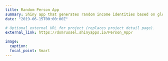 ```yaml
---
title: Random Person App
summary: Shiny app that generates random income identities based on global income data; inspired by the Rawlsian notion of the <a href="https://en.wikipedia.org/wiki/Veil_of_ignorance">veil of ignorance</a>. <a href="https://domrussel.shinyapps.io/Person_App/">[View Project]</a> <a href="https://github.com/domrussel/random_person">[View GitHub Repo]</a>
date: "2019-06-15T00:00:00Z"

# Optional external URL for project (replaces project detail page).
external_link: https://domrussel.shinyapps.io/Person_App/

image:
  caption:
  focal_point: Smart
---
```

